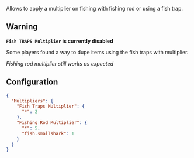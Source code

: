 Allows to apply a multiplier on fishing with fishing rod or using a fish trap.

## Warning
**`Fish TRAPS Multiplier` is currently disabled**

Some players found a way to dupe items using the fish traps with multiplier.

*Fishing rod multiplier still works as expected*

## Configuration

```json
{
  "Multipliers": {
    "Fish Traps Multiplier": {
      "*": 2
    },
    "Fishing Rod Multiplier": {
      "*": 5,
      "fish.smallshark": 1
    }
  }
}
```